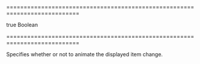 ===========================================================================
<!--default-->true<!--/default-->
<!--type-->Boolean<!--/type-->
===========================================================================

<!--shortDescription-->
Specifies whether or not to animate the displayed item change.
<!--/shortDescription-->

<!--fullDescription-->

<!--/fullDescription-->